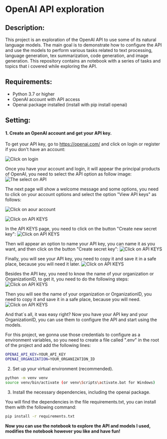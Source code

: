 # OpenAI API exploration

## Description:
This project is an exploration of the OpenAI API to use some of its natural language models. The main goal is to demonstrate how to configure the API and use the models to perform various tasks related to text processing, language generation, tex summarization, code generation, and image generation. This repository contains an notebook with a series of tasks and topics that i covered while exploring the API.

## Requirements:
- Python 3.7 or higher
- OpenAI account with API access
- Openai package installed (install with pip install openai)

## Setting:

#### 1. Create an OpenAI account and get your API key. 
To get your API key, go to https://openai.com/ and click on login or register if you don't have an account: 

![Click on login](images/home.png)

Once you have your account and login, it will appear the principal products of OpenAI, you need to select the API option as follow image:
![The select on API](images/step1.png)

The next page will show a welcome message and some options, you need to click on your account options and select the option "View API keys" as follows:

![Click on aour account](images/step2.png)

![Click on API KEYS](images/step3.png)

In the API KEYS page, you need to click on the button "Create new secret key":
![Click on API KEYS](images/step4.png)

Then will appear an option to name your API key, you can name it as you want, and then click on the button "Create secret key":
![Click on API KEYS](images/step5.png)

Finally, you will see your API key, you need to copy it and save it in a safe place, because you will need it later.
![Click on API KEYS](images/step6.png)

Besides the API key, you need to know the name of your organization or OrganizationID, to get it, you need to do the following steps:
![Click on API KEYS](images/step7.png)
    
Then you will see the name of your organization or OrganizationID, you need to copy it and save it in a safe place, because you will need.
![Click on API KEYS](images/step8.png)

And that´s all, it was easy right? Now you have your API key and your OrganizationID, you can use them to configure the API and start using the models.

For this project, we gonna use those credentials to configure as a environment variables, so you need to create a file called ".env" in the root of the project and add the following lines:

```bash
OPENAI_API_KEY=YOUR_API_KEY
OPENAI_ORGANIZATION=YOUR_ORGANIZATION_ID
```
2. Set up your virtual environment (recommended). 

```bash
python -m venv venv
source venv/bin/activate (or venv\Scripts\activate.bat for Windows)
```

3. Install the necessary dependencies, including the openai package.

You will find the dependencies in the file requirements.txt, you can install them with the following command:

```bash
pip install -r requirements.txt
```

**Now you can use the notebook to explore the API and models I used, modifies the notebook however you like and have fun!**